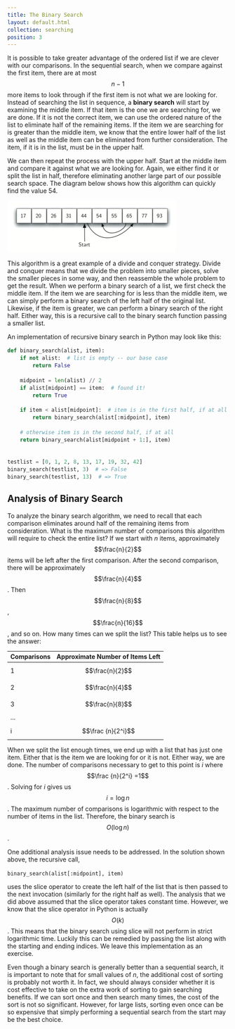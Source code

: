 ```yaml
---
title: The Binary Search
layout: default.html
collection: searching
position: 3
---
```


It is possible to take greater advantage of the ordered list if we are
clever with our comparisons. In the sequential search, when we compare
against the first item, there are at most $$n-1$$ more items to look
through if the first item is not what we are looking for. Instead of
searching the list in sequence, a **binary search** will start by
examining the middle item. If that item is the one we are searching for,
we are done. If it is not the correct item, we can use the ordered
nature of the list to eliminate half of the remaining items. If the item
we are searching for is greater than the middle item, we know that the
entire lower half of the list as well as the middle item can be
eliminated from further consideration. The item, if it is in the list,
must be in the upper half.

We can then repeat the process with the upper half. Start at the middle
item and compare it against what we are looking for. Again, we either
find it or split the list in half, therefore eliminating another large
part of our possible search space. The diagram below shows
how this algorithm can quickly find the value 54.

![Binary search of an ordered list of integers](figures/binary-search.png)

This algorithm is
a great example of a divide and conquer strategy. Divide and conquer
means that we divide the problem into smaller pieces, solve the smaller
pieces in some way, and then reassemble the whole problem to get the
result. When we perform a binary search of a list, we first check the
middle item. If the item we are searching for is less than the middle
item, we can simply perform a binary search of the left half of the
original list. Likewise, if the item is greater, we can perform a binary
search of the right half. Either way, this is a recursive call to the
binary search function passing a smaller list.

An implementation of recursive binary search in Python may look like this:

```python
def binary_search(alist, item):
    if not alist:  # list is empty -- our base case
        return False

    midpoint = len(alist) // 2
    if alist[midpoint] == item:  # found it!
        return True

    if item < alist[midpoint]:  # item is in the first half, if at all
        return binary_search(alist[:midpoint], item)

    # otherwise item is in the second half, if at all
    return binary_search(alist[midpoint + 1:], item)


testlist = [0, 1, 2, 8, 13, 17, 19, 32, 42]
binary_search(testlist, 3)  # => False
binary_search(testlist, 13)  # => True
```

Analysis of Binary Search
-------------------------

To analyze the binary search algorithm, we need to recall that each
comparison eliminates around half of the remaining items from
consideration. What is the maximum number of comparisons this algorithm
will require to check the entire list? If we start with *n* items, approximately
$$\frac{n}{2}$$ items will be left after the first comparison. After the
second comparison, there will be approximately $$\frac{n}{4}$$. Then
$$\frac{n}{8}$$, $$\frac{n}{16}$$, and so on. How many times can we split
the list? This table helps us to see the
answer:

Comparisons | Approximate Number of Items Left
--- | ---
1 |  $$\frac{n}{2}$$
2 |  $$\frac{n}{4}$$
3 |  $$\frac{n}{8}$$
... |
i  | $$\frac {n}{2^i}$$

When we split the list enough times, we end up with a list that has just
one item. Either that is the item we are looking for or it is not.
Either way, we are done. The number of comparisons necessary to get to
this point is *i* where $$\frac {n}{2^i} =1$$. Solving for *i* gives us
$$i=\log n$$. The maximum number of comparisons is logarithmic with
respect to the number of items in the list. Therefore, the binary search
is $$O(\log n)$$.

One additional analysis issue needs to be addressed. In the
solution shown above, the recursive call,

`binary_search(alist[:midpoint], item)`

uses the slice operator to create the left half of the list that is then
passed to the next invocation (similarly for the right half as well).
The analysis that we did above assumed that the slice operator takes
constant time. However, we know that the slice operator in Python is
actually $$O(k)$$. This means that the binary search using slice will not
perform in strict logarithmic time. Luckily this can be remedied by
passing the list along with the starting and ending indices. We
leave this implementation as an exercise.

Even though a binary search is generally better than a sequential
search, it is important to note that for small values of *n*, the
additional cost of sorting is probably not worth it. In fact, we should
always consider whether it is cost effective to take on the extra work
of sorting to gain searching benefits. If we can sort once and then
search many times, the cost of the sort is not so significant. However,
for large lists, sorting even once can be so expensive that simply
performing a sequential search from the start may be the best choice.
